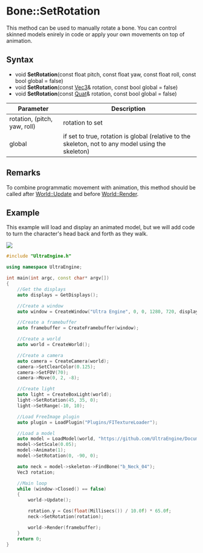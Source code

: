 # Bone::SetRotation

This method can be used to manually rotate a bone. You can control skinned models enirely in code or apply your own movements on top of animation.

## Syntax

- void **SetRotation**(const float pitch, const float yaw, const float roll, const bool global = false)
- void **SetRotation**(const [Vec3](Vec3.md)& rotation, const bool global = false)
- void **SetRotation**(const [Quat](Quat.md)& rotation, const bool global = false)

| Parameter | Description |
|---|---|
| rotation, (pitch, yaw, roll) | rotation to set |
| global | if set to true, rotation is global (relative to the skeleton, not to any model using the skeleton) | 

## Remarks

To combine programmatic movement with animation, this method should be called after [World::Update](World_Update.md) and before [World::Render](World_Render.md).

## Example

This example will load and display an animated model, but we will add code to turn the character's head back and forth as they walk.

![](https://raw.githubusercontent.com/UltraEngine/Documentation/master/Images/bone_setrotation.jpg)

```c++
#include "UltraEngine.h"

using namespace UltraEngine;

int main(int argc, const char* argv[])
{
    //Get the displays
    auto displays = GetDisplays();

    //Create a window
    auto window = CreateWindow("Ultra Engine", 0, 0, 1280, 720, displays[0], WINDOW_CENTER | WINDOW_TITLEBAR);

    //Create a framebuffer
    auto framebuffer = CreateFramebuffer(window);

    //Create a world
    auto world = CreateWorld();

    //Create a camera
    auto camera = CreateCamera(world);
    camera->SetClearColor(0.125);
    camera->SetFOV(70);
    camera->Move(0, 2, -8);

    //Create light
    auto light = CreateBoxLight(world);
    light->SetRotation(45, 35, 0);
    light->SetRange(-10, 10);

    //Load FreeImage plugin
    auto plugin = LoadPlugin("Plugins/FITextureLoader");

    //Load a model
    auto model = LoadModel(world, "https://github.com/UltraEngine/Documentation/raw/master/Assets/Models/Characters/Fox.glb");
    model->SetScale(0.05);
    model->Animate(1);
    model->SetRotation(0, -90, 0);

    auto neck = model->skeleton->FindBone("b_Neck_04");
    Vec3 rotation;

    //Main loop
    while (window->Closed() == false)
    {
        world->Update();

        rotation.y = Cos(float(Millisecs()) / 10.0f) * 65.0f;
        neck->SetRotation(rotation);

        world->Render(framebuffer);
    }
    return 0;
}
```
